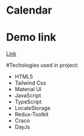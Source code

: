# Calendar 

# Demo link
[Link](https://sanyokmalyshev.github.io/Calendar_task/)

#Techologies used in project:
* HTML5
* Tailwind Css
* Material UI
* JavaScript
* TypeScript
* LocaleStorage
* Redux-Toolkit
* Craco
* DayJs

